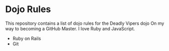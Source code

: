 Dojo Rules
==========

This repository contains a list of dojo rules for the Deadly Vipers dojo
On my way to becoming a GitHub Master. I love Ruby and JavaScript.
* Ruby on Rails
* Git
